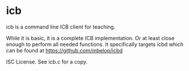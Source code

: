 icb
===
icb is a command line ICB client for teaching.

While it is basic, it is a complete ICB implementation. Or at least close
enough to perform all needed functions. It specifically targets icbd
which can be found at https://github.com/mbelop/icbd

ISC License. See icb.c for a copy.
